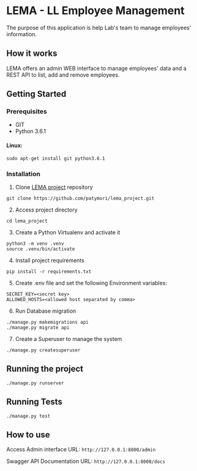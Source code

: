 # LEMA - LL Employee Management

The purpose of this application is help Lab's team to manage employees' information.

## How it works

LEMA offers an admin WEB interface to manage employees' data and a REST API to list, add and remove employees.

## Getting Started

### Prerequisites
- GIT
- Python 3.6.1

#### Linux:
`sudo apt-get install git python3.6.1 `

### Installation

1. Clone [LEMA project](https://github.com/patymori/lema_project.git) repository

`git clone https://github.com/patymori/lema_project.git`

2. Access project directory

`cd lema_project`

3. Create a Python Virtualenv and activate it
```
python3 -m venv .venv
source .venv/bin/activate
```
4. Install project requirements

`pip install -r requirements.txt`

5. Create .env file and set the following Environment variables:
```
SECRET_KEY=<secret key>
ALLOWED_HOSTS=<allowed host separated by comma>
```

6. Run Database migration

```
./manage.py makemigrations api
./manage.py migrate api
```

7. Create a Superuser to manage the system

`./manage.py createsuperuser`


## Running the project

`./manage.py runserver`


## Running Tests

`./manage.py test`


## How to use

Access Admin interface URL: `http://127.0.0.1:8000/admin`

Swagger API Documentation URL: `http://127.0.0.1:8000/docs`
